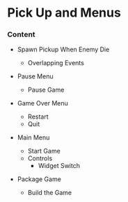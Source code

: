 # Pick Up and Menus

### Content

* Spawn Pickup When Enemy Die
    - Overlapping Events

* Pause Menu
    - Pause Game

* Game Over Menu
    - Restart
    - Quit

* Main Menu
    - Start Game
    - Controls
        * Widget Switch

* Package Game
    - Build the Game
